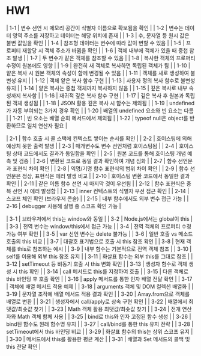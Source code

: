 # HW1

| 1-1 | 변수 선언 시 메모리 공간이 식별자 이름으로 확보됨을 확인 | 
| 1-2 | 변수는 데이터 영역 주소를 저장하고 데이터는 해당 위치에 존재 |
| 1-3 | 수, 문자열 등 원시 값은 불변 값임을 확인 |
| 1-4 | 참조형 데이터는 변수에 따라 값이 변할 수 있음 |
| 1-5 | 프로퍼티 재할당 시 객체 주소가 바뀜을 확인 |
| 1-6 | 객체 내부에 객체가 있을 때 중첩 참조 발생 |
| 1-7 | 두 변수가 같은 객체를 참조할 수 있음 |
| 1-8 | 복사한 객체의 프로퍼티 수정이 원본에도 영향 |
| 1-9 | 완전히 새 객체로 복사하면 독립된 객체가 됨 |
| 1-10 | 얕은 복사 시 원본 객체의 속성이 함께 변경될 수 있음 |
| 1-11 | 객체를 새로 생성하여 불변성 유지 |
| 1-12 | 객체 얕은 복사 함수 구현 |
| 1-13 | 사용자 정의 복사 함수로 불변성 유지 |
| 1-14 | 얕은 복사는 중첩 객체까지 복사하지 않음 |
| 1-15 | 깊은 복사로 내부 속성까지 복사함 |
| 1-16 | 재귀적 깊은 복사 함수 구현 |
| 1-17 | 깊은 복사 후 원본과 독립된 객체 생성됨 |
| 1-18 | JSON 활용 깊은 복사 시 함수는 제외됨 |
| 1-19 | undefined가 자동 부여되는 3가지 경우 확인 |
| 1-20 | 배열의 undefined 요소와 빈 요소는 다름 |
| 1-21 | 빈 요소는 배열 순회 메서드에서 제외됨 |
| 1-22 | typeof null은 object를 반환하므로 일치 연산자 필요 |

| 2-1 | 함수 호출 시 콜 스택에 컨텍스트 쌓이는 순서를 확인 |
| 2-2 | 호이스팅에 의해 예상치 못한 출력 발생 |
| 2-3 | 매개변수도 변수 선언처럼 호이스팅됨 |
| 2-4 | 호이스팅 상태 코드에서도 결과가 동일함을 확인 |
| 2-5 | 원본 코드를 통해 호이스팅 개념 예측 및 검증 |
| 2-6 | 변환된 코드로 동일 결과 확인하여 개념 심화 |
| 2-7 | 함수 선언문과 표현식 차이 확인 |
| 2-8 | 익명/기명 함수 표현식의 범위 차이 확인 |
| 2-9 | 함수 선언문은 정상, 표현식은 에러 발생 비교 |
| 2-10 | 호이스팅 변환 코드에서 동일한 결과 확인 |
| 2-11 | 같은 이름 함수 선언 시 마지막 것이 우선됨 |
| 2-12 | 함수 표현식은 중복 선언 시 에러 발생함 |
| 2-13 | inner 컨텍스트의 식별자 우선 접근 확인 |
| 2-14 | 스코프 체인 확인 (브라우저 콘솔) |
| 2-15 | 내부 함수에서도 외부 변수 접근 가능 |
| 2-16 | debugger 사용해 실행 중 스코프 확인 가능 |

| 3-1 | 브라우저에서 this는 window와 동일 |
| 3-2 | Node.js에서는 global이 this |
| 3-3 | 전역 변수는 window/this에서 접근 가능 |
| 3-4 | 전역 객체의 프로퍼티 수정 가능 여부 확인 |
| 3-5 | var 선언 변수는 delete 불가능 |
| 3-6 | 일반 호출 vs 메소드 호출의 this 비교 |
| 3-7 | 대괄호 표기법으로 호출 시 this 참조 확인 |
| 3-8 | 현재 객체를 this로 참조하는 예시 |
| 3-9 | 내부 함수는 기본적으로 전역 객체 참조 |
| 3-10 | self를 이용해 외부 this 참조 유지 |
| 3-11 | 화살표 함수는 외부 this를 그대로 참조 |
| 3-12 | setTimeout 등 비동기 호출 시 this 변화 확인 |
| 3-13 | 생성자 함수로 객체 생성 시 this 확인 |
| 3-14 | call 메서드로 this를 지정하여 호출 |
| 3-15 | 다른 객체로 this 바인딩 후 호출 확인 |
| 3-16 | apply 메서드를 통한 인자 배열 전달 확인 |
| 3-17 | 객체에 배열 메서드 적용 예제 |
| 3-18 | arguments 객체 및 DOM 컬렉션 배열화 |
| 3-19 | 문자열 조작에 배열 메서드 적용 결과 확인 |
| 3-20 | Array.from으로 객체를 배열로 변환 |
| 3-21 | 생성자에서 call/apply로 상속 구현 확인 |
| 3-22 | 배열에서 최댓값/최솟값 찾기 |
| 3-23 | Math 객체 활용 최댓값/최솟값 찾기 |
| 3-24 | 전개 연산자와 Math 객체 함께 사용 |
| 3-25 | bind로 this와 인자 고정된 함수 생성 |
| 3-26 | bind된 함수도 원래 함수명 유지 |
| 3-27 | call/bind를 통한 this 유지 전략 |
| 3-28 | setTimeout에서 this 바인딩 비교 |
| 3-29 | 화살표 함수의 this는 상위 스코프 유지 |
| 3-30 | 메서드에서 this를 활용한 평균 계산 |
| 3-31 | 배열과 Set 메서드의 콜백 및 this 전달 확인 |